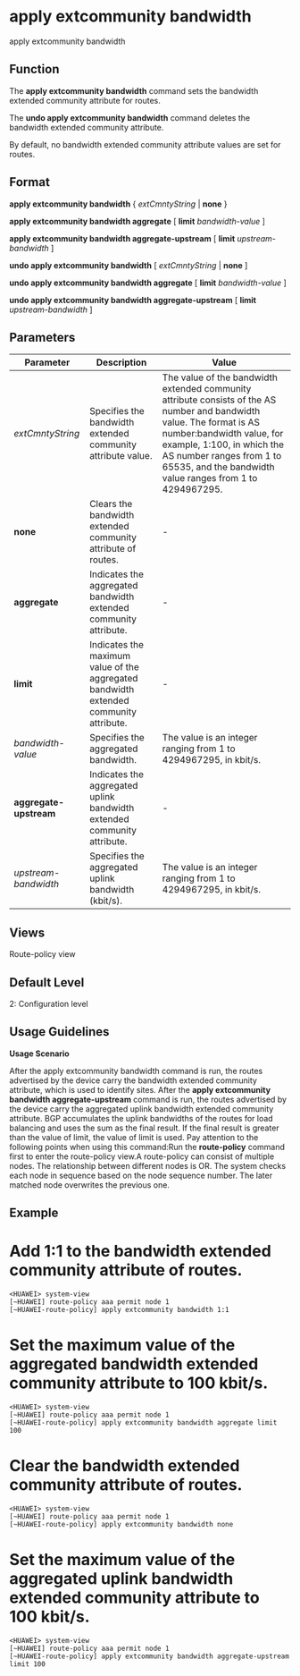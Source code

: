 apply extcommunity bandwidth
============================

apply extcommunity bandwidth

Function
--------



The **apply extcommunity bandwidth** command sets the bandwidth extended community attribute for routes.

The **undo apply extcommunity bandwidth** command deletes the bandwidth extended community attribute.



By default, no bandwidth extended community attribute values are set for routes.


Format
------

**apply extcommunity bandwidth** { *extCmntyString* | **none** }

**apply extcommunity bandwidth aggregate** [ **limit** *bandwidth-value* ]

**apply extcommunity bandwidth aggregate-upstream** [ **limit** *upstream-bandwidth* ]

**undo apply extcommunity bandwidth** [ *extCmntyString* | **none** ]

**undo apply extcommunity bandwidth aggregate** [ **limit** *bandwidth-value* ]

**undo apply extcommunity bandwidth aggregate-upstream** [ **limit** *upstream-bandwidth* ]


Parameters
----------

| Parameter | Description | Value |
| --- | --- | --- |
| *extCmntyString* | Specifies the bandwidth extended community attribute value. | The value of the bandwidth extended community attribute consists of the AS number and bandwidth value. The format is AS number:bandwidth value, for example, 1:100, in which the AS number ranges from 1 to 65535, and the bandwidth value ranges from 1 to 4294967295. |
| **none** | Clears the bandwidth extended community attribute of routes. | - |
| **aggregate** | Indicates the aggregated bandwidth extended community attribute. | - |
| **limit** | Indicates the maximum value of the aggregated bandwidth extended community attribute. | - |
| *bandwidth-value* | Specifies the aggregated bandwidth. | The value is an integer ranging from 1 to 4294967295, in kbit/s. |
| **aggregate-upstream** | Indicates the aggregated uplink bandwidth extended community attribute. | - |
| *upstream-bandwidth* | Specifies the aggregated uplink bandwidth (kbit/s). | The value is an integer ranging from 1 to 4294967295, in kbit/s. |



Views
-----

Route-policy view


Default Level
-------------

2: Configuration level


Usage Guidelines
----------------

**Usage Scenario**



After the apply extcommunity bandwidth command is run, the routes advertised by the device carry the bandwidth extended community attribute, which is used to identify sites. After the **apply extcommunity bandwidth aggregate-upstream** command is run, the routes advertised by the device carry the aggregated uplink bandwidth extended community attribute. BGP accumulates the uplink bandwidths of the routes for load balancing and uses the sum as the final result. If the final result is greater than the value of limit, the value of limit is used. Pay attention to the following points when using this command:Run the **route-policy** command first to enter the route-policy view.A route-policy can consist of multiple nodes. The relationship between different nodes is OR. The system checks each node in sequence based on the node sequence number. The later matched node overwrites the previous one.




Example
-------

# Add 1:1 to the bandwidth extended community attribute of routes.
```
<HUAWEI> system-view
[~HUAWEI] route-policy aaa permit node 1
[~HUAWEI-route-policy] apply extcommunity bandwidth 1:1

```

# Set the maximum value of the aggregated bandwidth extended community attribute to 100 kbit/s.
```
<HUAWEI> system-view
[~HUAWEI] route-policy aaa permit node 1
[~HUAWEI-route-policy] apply extcommunity bandwidth aggregate limit 100

```

# Clear the bandwidth extended community attribute of routes.
```
<HUAWEI> system-view
[~HUAWEI] route-policy aaa permit node 1
[~HUAWEI-route-policy] apply extcommunity bandwidth none

```

# Set the maximum value of the aggregated uplink bandwidth extended community attribute to 100 kbit/s.
```
<HUAWEI> system-view
[~HUAWEI] route-policy aaa permit node 1
[~HUAWEI-route-policy] apply extcommunity bandwidth aggregate-upstream limit 100

```